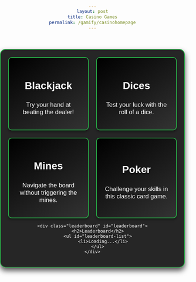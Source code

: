 ```yaml
---
layout: post
title: Casino Games
permalink: /gamify/casinohomepage
---
```


<style>
    body {
        text-align: center;
        font-family: 'Arial', sans-serif;
        background: url('./images/gamify/casino.jpg') no-repeat center center fixed;
        background-size: cover;
        color: white;
        margin: 0;
        padding: 0;
        overflow-x: hidden;
    }
    .container {
        max-width: 800px;
        margin: 50px auto;
        padding: 20px;
        background-color: rgba(0, 0, 0, 0.85);
        border-radius: 15px;
        box-shadow: 0 8px 15px rgba(0, 0, 0, 0.7);
        border: 2px solid #28a745;
        position: relative;
        overflow: hidden;
    }
    .game-boxes {
        display: grid;
        grid-template-columns: 1fr;
        gap: 20px;
    }
    @media (min-width: 600px) {
        .game-boxes {
            grid-template-columns: 1fr 1fr;
        }
    }
    .game-box {
        display: flex;
        flex-direction: column;
        justify-content: center;
        align-items: center;
        text-decoration: none;
        padding: 20px;
        background: linear-gradient(145deg, #000000, #333333);
        color: white;
        border-radius: 10px;
        box-shadow: 0 4px 6px rgba(0, 0, 0, 0.4);
        border: 2px solid #28a745;
        transition: transform 0.3s, background-color 0.4s, box-shadow 0.3s;
        position: relative;
        overflow: hidden;
        cursor: pointer;
    }
    .game-box:hover {
        background: linear-gradient(145deg, #28a745, #c0392b);
        transform: scale(1.1);
        box-shadow: 0 10px 20px rgba(40, 167, 69, 0.6);
    }
    .game-box h2 {
        font-size: 2em;
        margin-bottom: 10px;
        text-shadow: 0 2px 4px rgba(0, 0, 0, 0.5);
    }
    .game-box p {
        font-size: 1.2em;
    }
    .leaderboard {
        margin-top: 40px;
        padding: 20px;
        background: rgba(0, 0, 0, 0.8);
        border-radius: 10px;
        border: 2px solid #ffc107;
    }
    .leaderboard h2 {
        font-size: 1.8em;
        margin-bottom: 15px;
    }
    .leaderboard ul {
        list-style: none;
        padding: 0;
    }
    .leaderboard li {
        font-size: 1.2em;
        padding: 8px;
        border-bottom: 1px solid #555;
    }
</style>

<div class="container">
    <div class="game-boxes">
        <div class="game-box" onclick="location='./blackjack'">
            <h2>Blackjack</h2>
            <p>Try your hand at beating the dealer!</p>
        </div>
        <div class="game-box" onclick="location='./dices'">
            <h2>Dices</h2>
            <p>Test your luck with the roll of a dice.</p>
        </div>
        <div class="game-box" onclick="location='./mines'">
            <h2>Mines</h2>
            <p>Navigate the board without triggering the mines.</p>
        </div>
        <div class="game-box" onclick="location='./poker'">
            <h2>Poker</h2>
            <p>Challenge your skills in this classic card game.</p>
        </div>
    </div>

    <div class="leaderboard" id="leaderboard">
        <h2>Leaderboard</h2>
        <ul id="leaderboard-list">
            <li>Loading...</li>
        </ul>
    </div>
</div>

<script>
    async function fetchLeaderboard() {
        try {
            const response = await fetch("http://localhost:8085/api/top5bybalance");
            const data = await response.json();
            const leaderboardList = document.getElementById("leaderboard-list");
            leaderboardList.innerHTML = "";

            data.forEach((player, index) => {
                let listItem = document.createElement("li");
                listItem.textContent = `#${index + 1} ${player.name} - $${player.balance}`;
                leaderboardList.appendChild(listItem);
            });
        } catch (error) {
            console.error("Error fetching leaderboard:", error);
        }
    }
    
    fetchLeaderboard();
</script>
